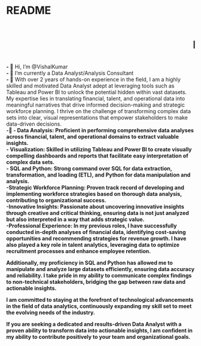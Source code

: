 # README
<marquee behavior="scroll" direction="left">
    <h1> Experienced Data Analyst with a Passion for Transforming Organizational Data into Actionable Insights...</h1>
</marquee>



<b>- 👋</b> Hi, I’m @VishalKumar<br>
<b>- 🌱</b> I’m currently a Data Analyst/Analysis Consultant<br>
<b>- 👀</b> With over 2 years of hands-on experience in the field, I am a highly skilled and motivated Data Analyst adept at leveraging tools such as Tableau and Power BI to unlock the potential hidden within vast datasets. My expertise lies in translating financial, talent, and operational data into meaningful narratives that drive informed decision-making and strategic workforce planning. I thrive on the challenge of transforming complex data sets into clear, visual representations that empower stakeholders to make data-driven decisions.<br>
<b>-💼<b> - Data Analysis: Proficient in performing comprehensive data analyses across financial, talent, and operational domains to extract valuable insights.<br>
            - Visualization: Skilled in utilizing Tableau and Power BI to create visually compelling dashboards and reports that facilitate easy interpretation of complex data sets.<br>
            - SQL and Python: Strong command over SQL for data extraction, transformation, and loading (ETL), and Python for data manipulation and analysis.<br>
            -Strategic Workforce Planning: Proven track record of developing and implementing workforce strategies based on thorough data analysis, contributing to organizational success.<br>
            -Innovative Insights: Passionate about uncovering innovative insights through creative and critical thinking, ensuring data is not just analyzed but also interpreted in a way that adds strategic value.<br>
            -Professional Experience: In my previous roles, I have successfully conducted in-depth analyses of financial data, identifying cost-saving opportunities and recommending strategies for revenue growth. I have also played a key role in talent analytics, leveraging data to optimize recruitment processes and enhance employee retention.<br>

Additionally, my proficiency in SQL and Python has allowed me to manipulate and analyze large datasets efficiently, ensuring data accuracy and reliability. I take pride in my ability to communicate complex findings to non-technical stakeholders, bridging the gap between raw data and actionable insights.<br>

I am committed to staying at the forefront of technological advancements in the field of data analytics, continuously expanding my skill set to meet the evolving needs of the industry.<br>

If you are seeking a dedicated and results-driven Data Analyst with a proven ability to transform data into actionable insights, I am confident in my ability to contribute positively to your team and organizational goals.<br>
